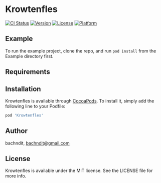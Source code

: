 # Krowtenfles

[![CI Status](https://img.shields.io/travis/bachndit/Krowtenfles.svg?style=flat)](https://travis-ci.org/bachndit/Krowtenfles)
[![Version](https://img.shields.io/cocoapods/v/Krowtenfles.svg?style=flat)](https://cocoapods.org/pods/Krowtenfles)
[![License](https://img.shields.io/cocoapods/l/Krowtenfles.svg?style=flat)](https://cocoapods.org/pods/Krowtenfles)
[![Platform](https://img.shields.io/cocoapods/p/Krowtenfles.svg?style=flat)](https://cocoapods.org/pods/Krowtenfles)

## Example

To run the example project, clone the repo, and run `pod install` from the Example directory first.

## Requirements

## Installation

Krowtenfles is available through [CocoaPods](https://cocoapods.org). To install
it, simply add the following line to your Podfile:

```ruby
pod 'Krowtenfles'
```

## Author

bachndit, bachndit@gmail.com

## License

Krowtenfles is available under the MIT license. See the LICENSE file for more info.
